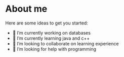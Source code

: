 # About me

Here are some ideas to get you started:

- 🔭 I’m currently working on databases
- 🌱 I’m currently learning java and c++
- 👯 I’m looking to collaborate on learning experience
- 🤔 I’m looking for help with programming
<!--
- 💬 Ask me about ...
- 📫 How to reach me: ...
- 😄 Pronouns: ...
- ⚡ Fun fact: ...
-->
